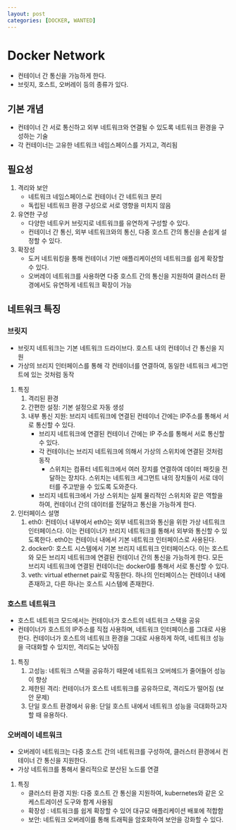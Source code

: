 ```yaml
---
layout: post
categories: [DOCKER, WANTED]
---
```


# Docker Network
- 컨테이너 간 통신을 가능하게 한다.
- 브릿지, 호스트, 오버레이 등의 종류가 있다.

## 기본 개념
- 컨테이너 간 서로 통신하고 외부 네트워크와 연결될 수 있도록 네트워크 환경을 구성하는 기술
- 각 컨테이너는 고유한 네트워크 네임스페이스를 가지고, 격리됨

## 필요성
1. 격리와 보안
   - 네트워크 네임스페이스로 컨테이너 간 네트워크 분리
   - 독립된 네트워크 환경 구성으로 서로 영향을 미치지 않음
2. 유연한 구성
   - 다양한 네트우커 브릿지로 네트워크를 유연하게 구성할 수 있다.
   - 컨테이너 간 통신, 외부 네트워크와의 통신, 다중 호스트 간의 통신을 손쉽게 설정할 수 있다.
3. 확장성
   - 도커 네트워킹을 통해 컨테이너 기반 애플리케이션의 네트워크를 쉽게 확장할 수 있다.
   - 오버레이 네트워크를 사용하면 다중 호스트 간의 통신을 지원하여 클러스터 환경에서도 유연하게 네트워크 확장이 가능

## 네트워크 특징
### 브릿지
- 브릿지 네트워크는 기본 네트워크 드라이브다. 호스트 내의 컨테이너 간 통신을 지원
- 가상의 브리지 인터페이스를 통해 각 컨테이너를 연결하여, 동일한 네트워크 세그먼트에 있는 것처럼 동작

1. 특징
   1. 격리된 환경
   2. 간편한 설정: 기본 설정으로 자동 생성
   3. 내부 통신 지원: 브리지 네트워크에 연결된 컨테이너 간에는 IP주소를 통해서 서로 통신할 수 있다.
      - 브리지 네트워크에 연결된 컨테이너 간에는 IP 주소를 통해서 서로 통신할 수 있다.
      - 각 컨테이너는 브리지 네트워크에 의해서 가상의 스위치에 연결된 것처럼 동작
        - 스위치는 컴퓨터 네트워크에서 여러 장치를 연결하여 데이터 패킷을 전달하는 장치다. 스위치는 네트워크 세그먼트 내의 장치들이 서로 데이터를 주고받을 수 있도록 도와준다.
      - 브리지 네트워크에서 가상 스위치는 실제 물리적인 스위치와 같은 역할을 하여, 컨테이너 간의 데이터를 전달하고 통신을 가능하게 한다.
2. 인터페이스 설명
   1. eth0: 컨테이너 내부에서 eth0는 외부 네트워크와 통신을 위한 가상 네트워크 인터페이스다. 이는 컨테이너가 브리지 네트워크를 통해서 외부와 통신할 수 있도록한다. eth0는 컨테이너 내에서 기본 네트워크 인터페이스로 사용된다.
   2. docker0: 호스트 시스템에서 기본 브리지 네트워크 인터페이스다. 이는 호스트와 모든 브리지 네트워크에 연결된 컨테이너 간의 통신을 가능하게 한다. 모든 브리지 네트워크에 연결된 컨테이너는 docker0를 통해서 서로 통신할 수 있다.
   3. veth: virtual ethernet pair로 작동한다. 하나의 인터페이스는 컨테이너 내에 존재하고, 다른 하나는 호스트 시스템에 존재한다.

### 호스트 네트워크
- 호스트 네트워크 모드에서는 컨테이너가 호스트의 네트워크 스택을 공유
- 컨테이너가 호스트의 IP주소를 직접 사용하며, 네트워크 인터페이스를 그대로 사용한다. 컨테이너가 호스트의 네트워크 환경을 그대로 사용하게 하여, 네트워크 성능을 극대화할 수 있지만, 격리도는 낮아짐

1. 특징
   1. 고성능: 네트워크 스택을 공유하기 때문에 네트워크 오버헤드가 줄어들어 성능이 향상
   2. 제한된 격리: 컨테이너가 호스트 네트워크를 공유하므로, 격리도가 떨어짐 (보안 문제)
   3. 단일 호스트 환경에서 유용: 단일 호스트 내에서 네트워크 성능을 극대화하고자 할 때 유용하다.

### 오버레이 네트워크
- 오버레이 네트워크는 다중 호스트 간의 네트워크를 구성하여, 클러스터 환경에서 컨테이너 간 통신을 지원한다.
- 가상 네트워크를 통해서 물리적으로 분산된 노드를 연결
1. 특징
   - 클러스터 환경 지원: 다중 호스트 간 통신을 지원하여, kubernetes와 같은 오케스트레이션 도구와 함계 사용됨
   - 확장성 : 네트워크를 쉽게 확장할 수 있어 대규모 애플리케이션 배포에 적합함
   - 보안: 네트워크 오버레이를 통해 트래픽을 암호화하여 보안을 강화할 수 있다.